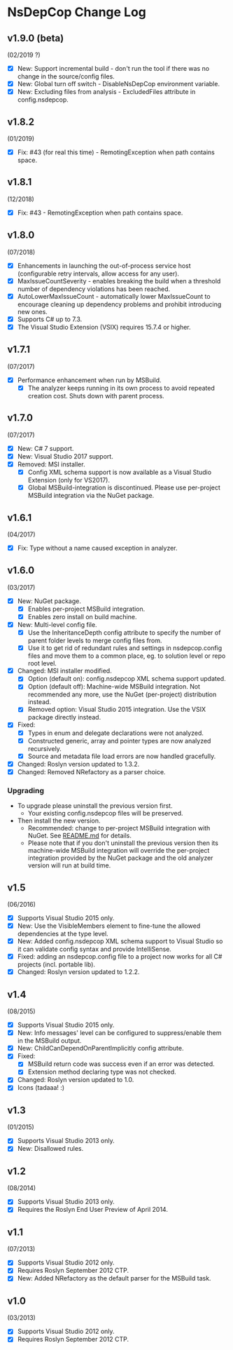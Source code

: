 # NsDepCop Change Log

## v1.9.0 (beta)
(02/2019 ?)

- [x] New: Support incremental build - don't run the tool if there was no change in the source/config files.
- [x] New: Global turn off switch - DisableNsDepCop environment variable.
- [x] New: Excluding files from analysis - ExcludedFiles attribute in config.nsdepcop.

## v1.8.2
(01/2019)

- [x] Fix: #43 (for real this time) - RemotingException when path contains space.

## v1.8.1
(12/2018)

- [x] Fix: #43 - RemotingException when path contains space.

## v1.8.0
(07/2018)

- [x] Enhancements in launching the out-of-process service host (configurable retry intervals, allow access for any user).
- [x] MaxIssueCountSeverity - enables breaking the build when a threshold number of dependency violations has been reached.
- [x] AutoLowerMaxIssueCount - automatically lower MaxIssueCount to encourage cleaning up dependency problems and prohibit introducing new ones.
- [x] Supports C# up to 7.3.
- [x] The Visual Studio Extension (VSIX) requires 15.7.4 or higher.

## v1.7.1
(07/2017)

- [x] Performance enhancement when run by MSBuild. 
  - [x] The analyzer keeps running in its own process to avoid repeated creation cost. Shuts down with parent process.

## v1.7.0
(07/2017)

- [x] New: C# 7 support.
- [x] New: Visual Studio 2017 support.
- [x] Removed: MSI installer.
  - [x] Config XML schema support is now available as a Visual Studio Extension (only for VS2017).
  - [x] Global MSBuild-integration is discontinued. Please use per-project MSBuild integration via the NuGet package.

## v1.6.1
(04/2017)

- [x] Fix: Type without a name caused exception in analyzer.

## v1.6.0
(03/2017)

- [x] New: NuGet package.
  - [x] Enables per-project MSBuild integration.
  - [x] Enables zero install on build machine.
- [x] New: Multi-level config file.
  - [x] Use the InheritanceDepth config attribute to specify the number of parent folder levels to merge config files from.
  - [x] Use it to get rid of redundant rules and settings in nsdepcop.config files and move them to a common place, eg. to solution level or repo root level.
- [x] Changed: MSI installer modified.
  - [x] Option (default on): config.nsdepcop XML schema support updated.
  - [x] Option (default off): Machine-wide MSBuild integration. Not recommended any more, use the NuGet (per-project) distribution instead.
  - [x] Removed option: Visual Studio 2015 integration. Use the VSIX package directly instead.
- [x] Fixed: 
  - [x] Types in enum and delegate declarations were not analyzed.
  - [x] Constructed generic, array and pointer types are now analyzed recursively.
  - [x] Source and metadata file load errors are now handled gracefully.
- [x] Changed: Roslyn version updated to 1.3.2.
- [x] Changed: Removed NRefactory as a parser choice.

### Upgrading

* To upgrade please uninstall the previous version first. 
  * Your existing config.nsdepcop files will be preserved.
* Then install the new version. 
  * Recommended: change to per-project MSBuild integration with NuGet. See [README.md](README.md) for details.
  * Please note that if you don't uninstall the previous version then its machine-wide MSBuild integration will override the per-project integration provided by the NuGet package and the old analyzer version will run at build time.

## v1.5
(06/2016)

- [x] Supports Visual Studio 2015 only.
- [x] New: Use the VisibleMembers element to fine-tune the allowed dependencies at the type level.
- [x] New: Added config.nsdepcop XML schema support to Visual Studio so it can validate config syntax and provide IntelliSense.
- [x] Fixed: adding an nsdepcop.config file to a project now works for all C# projects (incl. portable lib).
- [x] Changed: Roslyn version updated to 1.2.2.

## v1.4
(08/2015)

- [x] Supports Visual Studio 2015 only.
- [x] New: Info messages' level can be configured to suppress/enable them in the MSBuild output.
- [x] New: ChildCanDependOnParentImplicitly config attribute.
- [x] Fixed:
  - [x] MSBuild return code was success even if an error was detected.
  - [x] Extension method declaring type was not checked.
- [x] Changed: Roslyn version updated to 1.0.
- [x] Icons (tadaaa! :)

## v1.3
(01/2015)

- [x] Supports Visual Studio 2013 only.
- [x] New: Disallowed rules.

## v1.2
(08/2014)

- [x] Supports Visual Studio 2013 only.
- [x] Requires the Roslyn End User Preview of April 2014.

## v1.1
(07/2013)

- [x] Supports Visual Studio 2012 only.
- [x] Requires Roslyn September 2012 CTP. 
- [x] New: Added NRefactory as the default parser for the MSBuild task.

## v1.0
(03/2013)

- [x] Supports Visual Studio 2012 only.
- [x] Requires Roslyn September 2012 CTP. 
